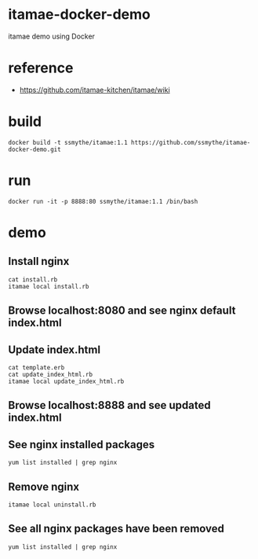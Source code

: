 # itamae-docker-demo
itamae demo using Docker

# reference
* https://github.com/itamae-kitchen/itamae/wiki

# build
    docker build -t ssmythe/itamae:1.1 https://github.com/ssmythe/itamae-docker-demo.git

# run
    docker run -it -p 8888:80 ssmythe/itamae:1.1 /bin/bash

# demo

## Install nginx

    cat install.rb
    itamae local install.rb

## Browse localhost:8080 and see nginx default index.html

## Update index.html

    cat template.erb
    cat update_index_html.rb
    itamae local update_index_html.rb

## Browse localhost:8888 and see updated index.html

## See nginx installed packages

    yum list installed | grep nginx

## Remove nginx

    itamae local uninstall.rb

## See all nginx packages have been removed

    yum list installed | grep nginx
